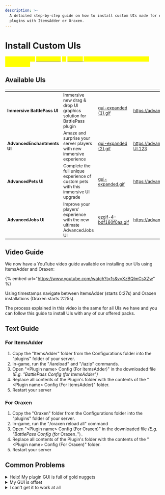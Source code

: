```yaml
---
description: >-
  A detailed step-by-step guide on how to install custom UIs made for our
  plugins with ItemsAdder or Oraxen.
---
```


# Install Custom UIs

<mark style="color:yellow;">You must have</mark> [<mark style="color:yellow;">**ItemsAdder**</mark>](https://www.spigotmc.org/resources/%E2%9C%A8itemsadder%E2%AD%90emotes-mobs-items-armors-hud-gui-emojis-blocks-wings-hats-liquids.73355/) <mark style="color:yellow;">**or**</mark> [<mark style="color:yellow;">**Oraxen**</mark> ](https://www.spigotmc.org/resources/%E2%98%84%EF%B8%8F-oraxen-custom-items-blocks-emotes-furniture-resourcepack-and-gui-1-18-1-21-4.72448/)<mark style="color:yellow;">installed before proceeding with these steps.</mark>

## Available UIs



<table data-card-size="large" data-view="cards"><thead><tr><th></th><th></th><th data-hidden data-card-cover data-type="files"></th><th data-hidden data-card-target data-type="content-ref"></th></tr></thead><tbody><tr><td><strong>Immersive BattlePass UI</strong></td><td>Immersive new drag &#x26; drop UI graphics solution for BattlePass plugin</td><td><a href="../.gitbook/assets/gui-expanded (1).gif">gui-expanded (1).gif</a></td><td><a href="https://advancedplugins.net/item/110">https://advancedplugins.net/item/110</a></td></tr><tr><td><strong>AdvancedEnchantments UI</strong></td><td>Amaze and surprise your server players with new immersive experience</td><td><a href="../.gitbook/assets/gui-expanded (2).gif">gui-expanded (2).gif</a></td><td><a href="https://advancedplugins.net/item/AdvancedEnchantments-UI.123">https://advancedplugins.net/item/AdvancedEnchantments-UI.123</a></td></tr><tr><td><strong>AdvancedPets UI</strong></td><td>Complete the full unique experience of custom pets with this immersive UI upgrade</td><td><a href="../.gitbook/assets/gui-expanded.gif">gui-expanded.gif</a></td><td><a href="https://advancedplugins.net/item/AdvancedPets-UI.137">https://advancedplugins.net/item/AdvancedPets-UI.137</a></td></tr><tr><td><strong>AdvancedJobs UI</strong></td><td>Improve your players' experience with the new ultimate AdvancedJobs UI</td><td><a href="../.gitbook/assets/ezgif-4-bdf180f0aa.gif">ezgif-4-bdf180f0aa.gif</a></td><td><a href="https://advancedplugins.net/item/AdvancedJobs-UI.189">https://advancedplugins.net/item/AdvancedJobs-UI.189</a></td></tr></tbody></table>

## Video Guide

We now have a YouTube video guide available on installing our UIs using ItemsAdder and Oraxen:

{% embed url="https://www.youtube.com/watch?t=1s&v=XzBQlmCsXZw" %}

Using timestamps navigate between ItemsAdder (starts 0:27s) and Oraxen installations (Oraxen starts 2:25s).

The process explained in this video is the same for all UIs we have and you can follow this guide to install UIs with any of our offered packs.

## Text Guide

### For ItemsAdder

1. Copy the "ItemsAdder" folder from the Configurations folder into the "plugins" folder of your server.
2. In-game, run the "/iareload" and "/iazip" commands.
3. Open "\<Plugin name> Config (For ItemsAdder)" in the downloaded file _(E.g. "BattlePass Config (for ItemsAdder")_
4. Replace all contents of the Plugin's folder with the contents of the "\<Plugin name> Config (For ItemsAdder)" folder.
5. Restart your server

### For Oraxen

1. Copy the "Oraxen" folder from the Configurations folder into the "plugins" folder of your server.
2. In-game, run the "/oraxen reload all" command
3. Open "\<Plugin name> Config (For Oraxen)" in the downloaded file _(E.g. "BattlePass Config (for_ Oraxen\_")\_
4. Replace all contents of the Plugin's folder with the contents of the "\<Plugin name> Config (For Oraxen)" folder.
5. Restart your server

## Common Problems

<details>

<summary>Help! My plugin GUI is full of gold nuggets</summary>

You have not installed or loaded the texture pack correctly yet! Make sure you added files in the ItemsAdder/Oraxen folder, then:\
\- For ItemsAdder run /iareload and /iazip commands\
\- For **Oraxen** run /oraxen reload all\
Restart your server and the UIs will be installed!

</details>

<details>

<summary>My GUI is offset</summary>

<img src="../.gitbook/assets/image.png" alt="" data-size="original">

If your GUI is offset like this and you are using Oraxen, you have not installed `glyphs` file's `shifts.yml` file correctly. Make sure you go into `/plugins/Oraxen/glyphs` and install the shifts.yml file from the pack. Make sure it overrides the file, as sometimes that is the problem. Afterwards restart.

</details>

<details>

<summary>I can't get it to work at all</summary>

Contact us on discord https://advancedplugins.net/discord and we will help you out ASAP.

</details>
